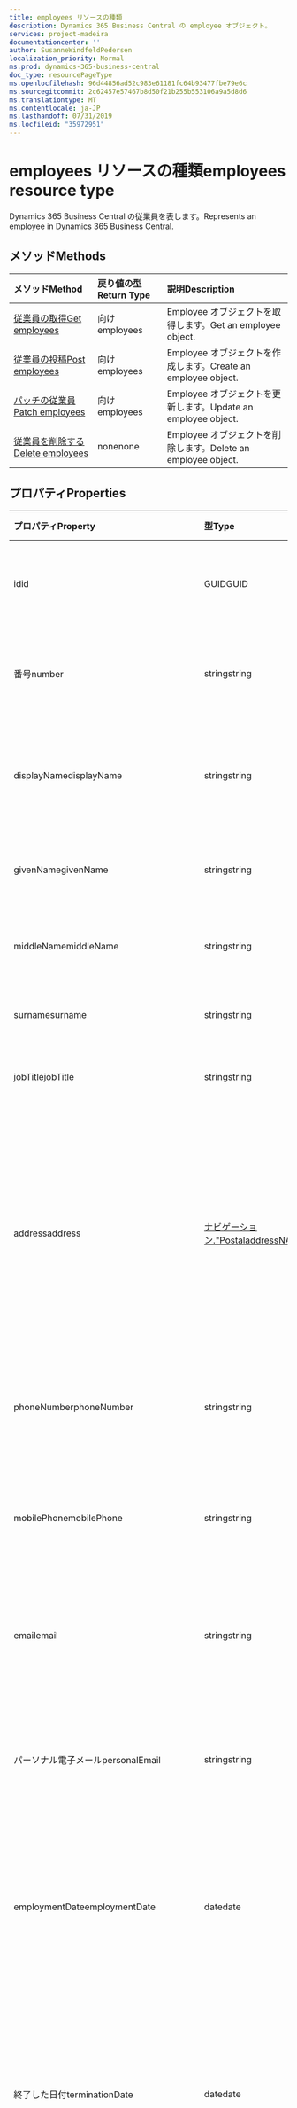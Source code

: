 ```yaml
---
title: employees リソースの種類
description: Dynamics 365 Business Central の employee オブジェクト。
services: project-madeira
documentationcenter: ''
author: SusanneWindfeldPedersen
localization_priority: Normal
ms.prod: dynamics-365-business-central
doc_type: resourcePageType
ms.openlocfilehash: 96d44856ad52c983e61181fc64b93477fbe79e6c
ms.sourcegitcommit: 2c62457e57467b8d50f21b255b553106a9a5d8d6
ms.translationtype: MT
ms.contentlocale: ja-JP
ms.lasthandoff: 07/31/2019
ms.locfileid: "35972951"
---
```

# <a name="employees-resource-type"></a><span data-ttu-id="e5d56-103">employees リソースの種類</span><span class="sxs-lookup"><span data-stu-id="e5d56-103">employees resource type</span></span>
<span data-ttu-id="e5d56-104">Dynamics 365 Business Central の従業員を表します。</span><span class="sxs-lookup"><span data-stu-id="e5d56-104">Represents an employee in Dynamics 365 Business Central.</span></span>

## <a name="methods"></a><span data-ttu-id="e5d56-105">メソッド</span><span class="sxs-lookup"><span data-stu-id="e5d56-105">Methods</span></span>

| <span data-ttu-id="e5d56-106">メソッド</span><span class="sxs-lookup"><span data-stu-id="e5d56-106">Method</span></span>                                              | <span data-ttu-id="e5d56-107">戻り値の型</span><span class="sxs-lookup"><span data-stu-id="e5d56-107">Return Type</span></span>|<span data-ttu-id="e5d56-108">説明</span><span class="sxs-lookup"><span data-stu-id="e5d56-108">Description</span></span>               |
|:----------------------------------------------------|:-----------|:-------------------------|
|[<span data-ttu-id="e5d56-109">従業員の取得</span><span class="sxs-lookup"><span data-stu-id="e5d56-109">Get employees</span></span>](../api/dynamics-employee-get.md)      |<span data-ttu-id="e5d56-110">向け</span><span class="sxs-lookup"><span data-stu-id="e5d56-110">employees</span></span>  |<span data-ttu-id="e5d56-111">Employee オブジェクトを取得します。</span><span class="sxs-lookup"><span data-stu-id="e5d56-111">Get an employee object.</span></span>   |
|[<span data-ttu-id="e5d56-112">従業員の投稿</span><span class="sxs-lookup"><span data-stu-id="e5d56-112">Post employees</span></span>](../api/dynamics-create-employee.md)  |<span data-ttu-id="e5d56-113">向け</span><span class="sxs-lookup"><span data-stu-id="e5d56-113">employees</span></span>  |<span data-ttu-id="e5d56-114">Employee オブジェクトを作成します。</span><span class="sxs-lookup"><span data-stu-id="e5d56-114">Create an employee object.</span></span>|
|[<span data-ttu-id="e5d56-115">パッチの従業員</span><span class="sxs-lookup"><span data-stu-id="e5d56-115">Patch employees</span></span>](../api/dynamics-employee-update.md) |<span data-ttu-id="e5d56-116">向け</span><span class="sxs-lookup"><span data-stu-id="e5d56-116">employees</span></span>  |<span data-ttu-id="e5d56-117">Employee オブジェクトを更新します。</span><span class="sxs-lookup"><span data-stu-id="e5d56-117">Update an employee object.</span></span>|
|[<span data-ttu-id="e5d56-118">従業員を削除する</span><span class="sxs-lookup"><span data-stu-id="e5d56-118">Delete employees</span></span>](../api/dynamics-employee-delete.md)|<span data-ttu-id="e5d56-119">none</span><span class="sxs-lookup"><span data-stu-id="e5d56-119">none</span></span>       |<span data-ttu-id="e5d56-120">Employee オブジェクトを削除します。</span><span class="sxs-lookup"><span data-stu-id="e5d56-120">Delete an employee object.</span></span>|

## <a name="properties"></a><span data-ttu-id="e5d56-121">プロパティ</span><span class="sxs-lookup"><span data-stu-id="e5d56-121">Properties</span></span>
| <span data-ttu-id="e5d56-122">プロパティ</span><span class="sxs-lookup"><span data-stu-id="e5d56-122">Property</span></span>           | <span data-ttu-id="e5d56-123">型</span><span class="sxs-lookup"><span data-stu-id="e5d56-123">Type</span></span>   |<span data-ttu-id="e5d56-124">説明</span><span class="sxs-lookup"><span data-stu-id="e5d56-124">Description</span></span>                                            |
|:-------------------|:-------|:------------------------------------------------------|
|<span data-ttu-id="e5d56-125">id</span><span class="sxs-lookup"><span data-stu-id="e5d56-125">id</span></span>                  |<span data-ttu-id="e5d56-126">GUID</span><span class="sxs-lookup"><span data-stu-id="e5d56-126">GUID</span></span>    |<span data-ttu-id="e5d56-127">従業員 ID。</span><span class="sxs-lookup"><span data-stu-id="e5d56-127">The employee ID.</span></span> <span data-ttu-id="e5d56-128">編集できません。</span><span class="sxs-lookup"><span data-stu-id="e5d56-128">Non-editable.</span></span>                         |
|<span data-ttu-id="e5d56-129">番号</span><span class="sxs-lookup"><span data-stu-id="e5d56-129">number</span></span>              |<span data-ttu-id="e5d56-130">string</span><span class="sxs-lookup"><span data-stu-id="e5d56-130">string</span></span>  |<span data-ttu-id="e5d56-131">従業員番号。</span><span class="sxs-lookup"><span data-stu-id="e5d56-131">The employee number.</span></span> <span data-ttu-id="e5d56-132">読み取り専用です。</span><span class="sxs-lookup"><span data-stu-id="e5d56-132">Read-Only.</span></span>                        |
|<span data-ttu-id="e5d56-133">displayName</span><span class="sxs-lookup"><span data-stu-id="e5d56-133">displayName</span></span>         |<span data-ttu-id="e5d56-134">string</span><span class="sxs-lookup"><span data-stu-id="e5d56-134">string</span></span>  |<span data-ttu-id="e5d56-135">従業員の givenName + 姓。</span><span class="sxs-lookup"><span data-stu-id="e5d56-135">The employee givenName + surname.</span></span> <span data-ttu-id="e5d56-136">読み取り専用です。</span><span class="sxs-lookup"><span data-stu-id="e5d56-136">Read-Only.</span></span>           |
|<span data-ttu-id="e5d56-137">givenName</span><span class="sxs-lookup"><span data-stu-id="e5d56-137">givenName</span></span>           |<span data-ttu-id="e5d56-138">string</span><span class="sxs-lookup"><span data-stu-id="e5d56-138">string</span></span>  |<span data-ttu-id="e5d56-139">従業員の指定された名前。</span><span class="sxs-lookup"><span data-stu-id="e5d56-139">The given name of the employee.</span></span>                        |
|<span data-ttu-id="e5d56-140">middleName</span><span class="sxs-lookup"><span data-stu-id="e5d56-140">middleName</span></span>          |<span data-ttu-id="e5d56-141">string</span><span class="sxs-lookup"><span data-stu-id="e5d56-141">string</span></span>  |<span data-ttu-id="e5d56-142">従業員のミドルネーム。</span><span class="sxs-lookup"><span data-stu-id="e5d56-142">The middle name of the employee.</span></span>                       |
|<span data-ttu-id="e5d56-143">surname</span><span class="sxs-lookup"><span data-stu-id="e5d56-143">surname</span></span>             |<span data-ttu-id="e5d56-144">string</span><span class="sxs-lookup"><span data-stu-id="e5d56-144">string</span></span>  |<span data-ttu-id="e5d56-145">従業員の姓</span><span class="sxs-lookup"><span data-stu-id="e5d56-145">The surname of the employee</span></span>                            |
|<span data-ttu-id="e5d56-146">jobTitle</span><span class="sxs-lookup"><span data-stu-id="e5d56-146">jobTitle</span></span>            |<span data-ttu-id="e5d56-147">string</span><span class="sxs-lookup"><span data-stu-id="e5d56-147">string</span></span>  |<span data-ttu-id="e5d56-148">従業員の正式な名前</span><span class="sxs-lookup"><span data-stu-id="e5d56-148">The full name of the employee</span></span>                          |
|<span data-ttu-id="e5d56-149">address</span><span class="sxs-lookup"><span data-stu-id="e5d56-149">address</span></span>             |[<span data-ttu-id="e5d56-150">ナビゲーション."Postaladdress</span><span class="sxs-lookup"><span data-stu-id="e5d56-150">NAV.PostalAddress</span></span>](../resources/dynamics-complextypes.md)|<span data-ttu-id="e5d56-151">従業員の住所を指定します。</span><span class="sxs-lookup"><span data-stu-id="e5d56-151">Specifies the employee's address.</span></span> <span data-ttu-id="e5d56-152">このアドレスは、従業員のすべてのリソースドキュメントに表示されます。</span><span class="sxs-lookup"><span data-stu-id="e5d56-152">This address will appear on all resource documents for the employee.</span></span>|
|<span data-ttu-id="e5d56-153">phoneNumber</span><span class="sxs-lookup"><span data-stu-id="e5d56-153">phoneNumber</span></span>         |<span data-ttu-id="e5d56-154">string</span><span class="sxs-lookup"><span data-stu-id="e5d56-154">string</span></span>  |<span data-ttu-id="e5d56-155">従業員の電話番号を指定します。</span><span class="sxs-lookup"><span data-stu-id="e5d56-155">Specifies the employee's telephone number.</span></span>             |
|<span data-ttu-id="e5d56-156">mobilePhone</span><span class="sxs-lookup"><span data-stu-id="e5d56-156">mobilePhone</span></span>         |<span data-ttu-id="e5d56-157">string</span><span class="sxs-lookup"><span data-stu-id="e5d56-157">string</span></span>  |<span data-ttu-id="e5d56-158">従業員の携帯電話番号を指定します。</span><span class="sxs-lookup"><span data-stu-id="e5d56-158">Specifies the employee's mobile telephone number.</span></span>      |
|<span data-ttu-id="e5d56-159">email</span><span class="sxs-lookup"><span data-stu-id="e5d56-159">email</span></span>               |<span data-ttu-id="e5d56-160">string</span><span class="sxs-lookup"><span data-stu-id="e5d56-160">string</span></span>  |<span data-ttu-id="e5d56-161">従業員の電子メールアドレスを指定します。</span><span class="sxs-lookup"><span data-stu-id="e5d56-161">Specifies the employee's email address.</span></span>                |
|<span data-ttu-id="e5d56-162">パーソナル電子メール</span><span class="sxs-lookup"><span data-stu-id="e5d56-162">personalEmail</span></span>       |<span data-ttu-id="e5d56-163">string</span><span class="sxs-lookup"><span data-stu-id="e5d56-163">string</span></span>  |<span data-ttu-id="e5d56-164">従業員の個人の電子メールアドレスを指定します。</span><span class="sxs-lookup"><span data-stu-id="e5d56-164">Specifies the employee's personal email address.</span></span>       |
|<span data-ttu-id="e5d56-165">employmentDate</span><span class="sxs-lookup"><span data-stu-id="e5d56-165">employmentDate</span></span>      |<span data-ttu-id="e5d56-166">date</span><span class="sxs-lookup"><span data-stu-id="e5d56-166">date</span></span>    |<span data-ttu-id="e5d56-167">従業員が会社の作業を開始した日付を指定します。</span><span class="sxs-lookup"><span data-stu-id="e5d56-167">Specifies the date when the employee began to work for the company.</span></span>|
|<span data-ttu-id="e5d56-168">終了した日付</span><span class="sxs-lookup"><span data-stu-id="e5d56-168">terminationDate</span></span>     |<span data-ttu-id="e5d56-169">date</span><span class="sxs-lookup"><span data-stu-id="e5d56-169">date</span></span>    |<span data-ttu-id="e5d56-170">退職または棄却のために従業員が終了した日付を指定します (例:)。</span><span class="sxs-lookup"><span data-stu-id="e5d56-170">Specifies the date when the employee was terminated, due to retirement or dismissal, for example.</span></span>|
|<span data-ttu-id="e5d56-171">status</span><span class="sxs-lookup"><span data-stu-id="e5d56-171">status</span></span>              |<span data-ttu-id="e5d56-172">string</span><span class="sxs-lookup"><span data-stu-id="e5d56-172">string</span></span>  |<span data-ttu-id="e5d56-173">従業員の状態を指定します。</span><span class="sxs-lookup"><span data-stu-id="e5d56-173">Specifies the employee's status.</span></span> <span data-ttu-id="e5d56-174">有効な値、非アクティブな値、または終了した値を指定します。</span><span class="sxs-lookup"><span data-stu-id="e5d56-174">Possible values are Active, Inactive or Terminated</span></span>|
|<span data-ttu-id="e5d56-175">birthDate</span><span class="sxs-lookup"><span data-stu-id="e5d56-175">birthDate</span></span>           |<span data-ttu-id="e5d56-176">date</span><span class="sxs-lookup"><span data-stu-id="e5d56-176">date</span></span>    |<span data-ttu-id="e5d56-177">従業員の生年月日を指定します。</span><span class="sxs-lookup"><span data-stu-id="e5d56-177">Specifies the employee's date of birth.</span></span>                |
|<span data-ttu-id="e5d56-178">表</span><span class="sxs-lookup"><span data-stu-id="e5d56-178">picture</span></span>             |<span data-ttu-id="e5d56-179">stream</span><span class="sxs-lookup"><span data-stu-id="e5d56-179">stream</span></span>  |<span data-ttu-id="e5d56-180">従業員の画像。</span><span class="sxs-lookup"><span data-stu-id="e5d56-180">The employee picture.</span></span> <span data-ttu-id="e5d56-181">読み取り専用です。</span><span class="sxs-lookup"><span data-stu-id="e5d56-181">Read-Only.</span></span>                       |
|<span data-ttu-id="e5d56-182">lastModifiedDateTime</span><span class="sxs-lookup"><span data-stu-id="e5d56-182">lastModifiedDateTime</span></span>|<span data-ttu-id="e5d56-183">datetime</span><span class="sxs-lookup"><span data-stu-id="e5d56-183">datetime</span></span>|<span data-ttu-id="e5d56-184">従業員が最後に変更された日時。</span><span class="sxs-lookup"><span data-stu-id="e5d56-184">The last datetime the employee was modified.</span></span> <span data-ttu-id="e5d56-185">読み取り専用。</span><span class="sxs-lookup"><span data-stu-id="e5d56-185">Read-Only.</span></span>|  


## <a name="relationships"></a><span data-ttu-id="e5d56-186">リレーションシップ</span><span class="sxs-lookup"><span data-stu-id="e5d56-186">Relationships</span></span>
<span data-ttu-id="e5d56-187">なし</span><span class="sxs-lookup"><span data-stu-id="e5d56-187">None</span></span>

## <a name="json-representation"></a><span data-ttu-id="e5d56-188">JSON 表記</span><span class="sxs-lookup"><span data-stu-id="e5d56-188">JSON representation</span></span>

<span data-ttu-id="e5d56-189">以下は、リソースの JSON 表記です。</span><span class="sxs-lookup"><span data-stu-id="e5d56-189">Here is a JSON representation of the resource.</span></span>


```json
{
    "id": "GUID",
    "number": "string",
    "displayName": "string",
    "givenName": "string",
    "middleName": "string",
    "surname": "string",
    "jobTitle": "string",
    "address": "NAV.PostalAddress",
    "phoneNumber": "string",
    "mobilePhone": "string",
    "email": "string",
    "personalEmail": "string",
    "employmentDate": "date",
    "terminationDate": "date",
    "status": "string",
    "birthDate": "date",
    "picture": "stream",
    "lastModifiedDateTime": "datetime"
}

```

